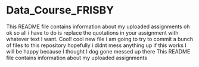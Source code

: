 # Data_Course_FRISBY
This README file contains information about my uploaded assignments
oh ok so all i have to do is replace the quotations in your assignment with whatever text I want. Cool!
cool new file
i am going to try to commit a bunch of files to this repository hopefully i didnt mess anything up
if this works I will be happy because I thought I dog gone messed up there
This README file contains information about my uploaded assignments
